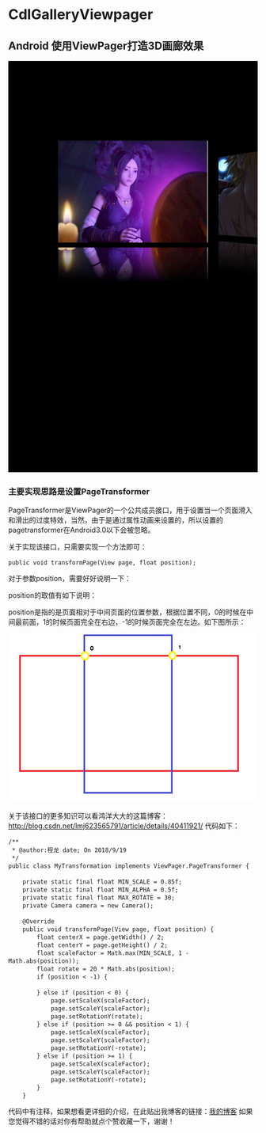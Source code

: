 # CdlGalleryViewpager
## Android 使用ViewPager打造3D画廊效果
![](https://github.com/Cdlpj/CdlGalleryViewpager/raw/master/suxi.jpg)  
### 主要实现思路是设置PageTransformer
PageTransformer是ViewPager的一个公共成员接口，用于设置当一个页面滑入和滑出的过度特效，当然，由于是通过属性动画来设置的，所以设置的pagetransformer在Android3.0以下会被忽略。

关于实现该接口，只需要实现一个方法即可：
```
public void transformPage(View page, float position);
```

对于参数position，需要好好说明一下：

position的取值有如下说明：

position是指的是页面相对于中间页面的位置参数，根据位置不同，0的时候在中间最前面，1的时候页面完全在右边，-1的时候页面完全在左边。如下图所示：

![](https://github.com/Cdlpj/CdlGalleryViewpager/raw/master/introduce.png)  

关于该接口的更多知识可以看鸿洋大大的这篇博客：http://blog.csdn.net/lmj623565791/article/details/40411921/
代码如下：
```
/**
 * @author:程龙 date; On 2018/9/19
 */
public class MyTransformation implements ViewPager.PageTransformer {

    private static final float MIN_SCALE = 0.85f;
    private static final float MIN_ALPHA = 0.5f;
    private static final float MAX_ROTATE = 30;
    private Camera camera = new Camera();

    @Override
    public void transformPage(View page, float position) {
        float centerX = page.getWidth() / 2;
        float centerY = page.getHeight() / 2;
        float scaleFactor = Math.max(MIN_SCALE, 1 - Math.abs(position));
        float rotate = 20 * Math.abs(position);
        if (position < -1) {

        } else if (position < 0) {
            page.setScaleX(scaleFactor);
            page.setScaleY(scaleFactor);
            page.setRotationY(rotate);
        } else if (position >= 0 && position < 1) {
            page.setScaleX(scaleFactor);
            page.setScaleY(scaleFactor);
            page.setRotationY(-rotate);
        } else if (position >= 1) {
            page.setScaleX(scaleFactor);
            page.setScaleY(scaleFactor);
            page.setRotationY(-rotate);
        }
    }

```
代码中有注释，如果想看更详细的介绍，在此贴出我博客的链接：[我的博客](https://blog.csdn.net/qq_25749749/article/details/82777226 "悬停显示") 
如果您觉得不错的话对你有帮助就点个赞收藏一下，谢谢！
